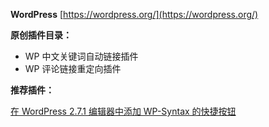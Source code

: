 **WordPress** [https://wordpress.org/](https://wordpress.org/)

**原创插件目录：**

- WP 中文关键词自动链接插件
- WP 评论链接重定向插件

**推荐插件：**

[在 WordPress 2.7.1 编辑器中添加 WP-Syntax 的快捷按钮](http://www.wheatime.com/2009/06/editor-in-wordpress-27-to-add-the-code-highlighted-wp-syntax-plug-in-shortcut-button.html)
